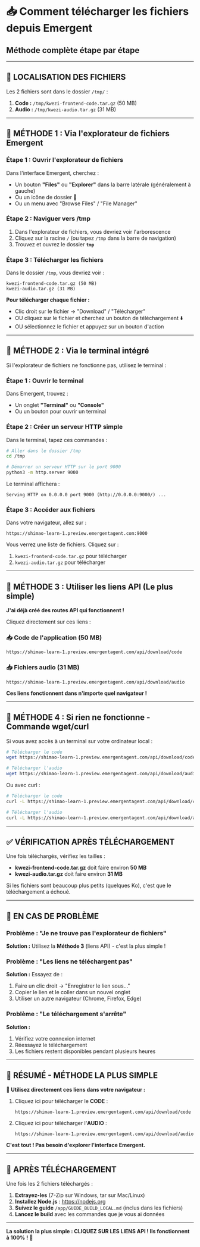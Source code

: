 # 📥 Comment télécharger les fichiers depuis Emergent

## Méthode complète étape par étape

---

## 📍 LOCALISATION DES FICHIERS

Les 2 fichiers sont dans le dossier `/tmp/` :

1. **Code :** `/tmp/kwezi-frontend-code.tar.gz` (50 MB)
2. **Audio :** `/tmp/kwezi-audio.tar.gz` (31 MB)

---

## 🎯 MÉTHODE 1 : Via l'explorateur de fichiers Emergent

### Étape 1 : Ouvrir l'explorateur de fichiers

Dans l'interface Emergent, cherchez :
- Un bouton **"Files"** ou **"Explorer"** dans la barre latérale (généralement à gauche)
- Ou un icône de dossier 📁
- Ou un menu avec "Browse Files" / "File Manager"

### Étape 2 : Naviguer vers /tmp

1. Dans l'explorateur de fichiers, vous devriez voir l'arborescence
2. Cliquez sur la racine `/` (ou tapez `/tmp` dans la barre de navigation)
3. Trouvez et ouvrez le dossier **`tmp`**

### Étape 3 : Télécharger les fichiers

Dans le dossier `/tmp`, vous devriez voir :
```
kwezi-frontend-code.tar.gz (50 MB)
kwezi-audio.tar.gz (31 MB)
```

**Pour télécharger chaque fichier :**
- Clic droit sur le fichier → "Download" / "Télécharger"
- OU cliquez sur le fichier et cherchez un bouton de téléchargement ⬇️
- OU sélectionnez le fichier et appuyez sur un bouton d'action

---

## 🎯 MÉTHODE 2 : Via le terminal intégré

Si l'explorateur de fichiers ne fonctionne pas, utilisez le terminal :

### Étape 1 : Ouvrir le terminal

Dans Emergent, trouvez :
- Un onglet **"Terminal"** ou **"Console"**
- Ou un bouton pour ouvrir un terminal

### Étape 2 : Créer un serveur HTTP simple

Dans le terminal, tapez ces commandes :

```bash
# Aller dans le dossier /tmp
cd /tmp

# Démarrer un serveur HTTP sur le port 9000
python3 -m http.server 9000
```

Le terminal affichera :
```
Serving HTTP on 0.0.0.0 port 9000 (http://0.0.0.0:9000/) ...
```

### Étape 3 : Accéder aux fichiers

Dans votre navigateur, allez sur :
```
https://shimao-learn-1.preview.emergentagent.com:9000
```

Vous verrez une liste de fichiers. Cliquez sur :
1. `kwezi-frontend-code.tar.gz` pour télécharger
2. `kwezi-audio.tar.gz` pour télécharger

---

## 🎯 MÉTHODE 3 : Utiliser les liens API (Le plus simple)

**J'ai déjà créé des routes API qui fonctionnent !**

Cliquez directement sur ces liens :

### 📥 Code de l'application (50 MB)
```
https://shimao-learn-1.preview.emergentagent.com/api/download/code
```

### 📥 Fichiers audio (31 MB)
```
https://shimao-learn-1.preview.emergentagent.com/api/download/audio
```

**Ces liens fonctionnent dans n'importe quel navigateur !**

---

## 🎯 MÉTHODE 4 : Si rien ne fonctionne - Commande wget/curl

Si vous avez accès à un terminal sur votre ordinateur local :

```bash
# Télécharger le code
wget https://shimao-learn-1.preview.emergentagent.com/api/download/code -O kwezi-frontend-code.tar.gz

# Télécharger l'audio
wget https://shimao-learn-1.preview.emergentagent.com/api/download/audio -O kwezi-audio.tar.gz
```

Ou avec curl :

```bash
# Télécharger le code
curl -L https://shimao-learn-1.preview.emergentagent.com/api/download/code -o kwezi-frontend-code.tar.gz

# Télécharger l'audio
curl -L https://shimao-learn-1.preview.emergentagent.com/api/download/audio -o kwezi-audio.tar.gz
```

---

## ✅ VÉRIFICATION APRÈS TÉLÉCHARGEMENT

Une fois téléchargés, vérifiez les tailles :

- **kwezi-frontend-code.tar.gz** doit faire environ **50 MB**
- **kwezi-audio.tar.gz** doit faire environ **31 MB**

Si les fichiers sont beaucoup plus petits (quelques Ko), c'est que le téléchargement a échoué.

---

## 🔧 EN CAS DE PROBLÈME

### Problème : "Je ne trouve pas l'explorateur de fichiers"

**Solution :** Utilisez la **Méthode 3** (liens API) - c'est la plus simple !

### Problème : "Les liens ne téléchargent pas"

**Solution :** Essayez de :
1. Faire un clic droit → "Enregistrer le lien sous..."
2. Copier le lien et le coller dans un nouvel onglet
3. Utiliser un autre navigateur (Chrome, Firefox, Edge)

### Problème : "Le téléchargement s'arrête"

**Solution :** 
1. Vérifiez votre connexion internet
2. Réessayez le téléchargement
3. Les fichiers restent disponibles pendant plusieurs heures

---

## 📝 RÉSUMÉ - MÉTHODE LA PLUS SIMPLE

**🎯 Utilisez directement ces liens dans votre navigateur :**

1. Cliquez ici pour télécharger le **CODE** :
   ```
   https://shimao-learn-1.preview.emergentagent.com/api/download/code
   ```

2. Cliquez ici pour télécharger l'**AUDIO** :
   ```
   https://shimao-learn-1.preview.emergentagent.com/api/download/audio
   ```

**C'est tout ! Pas besoin d'explorer l'interface Emergent.**

---

## 🚀 APRÈS TÉLÉCHARGEMENT

Une fois les 2 fichiers téléchargés :

1. **Extrayez-les** (7-Zip sur Windows, tar sur Mac/Linux)
2. **Installez Node.js** : https://nodejs.org
3. **Suivez le guide** `/app/GUIDE_BUILD_LOCAL.md` (inclus dans les fichiers)
4. **Lancez le build** avec les commandes que je vous ai données

---

**La solution la plus simple : CLIQUEZ SUR LES LIENS API ! Ils fonctionnent à 100% !** 🎯
